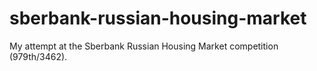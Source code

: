 # sberbank-russian-housing-market

My attempt at the Sberbank Russian Housing Market competition (979th/3462).
